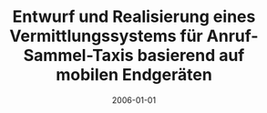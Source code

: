 ---
abstract: ''
authors:
- Christian Skala
date: '2006-01-01'
featured: false
links:
- name: Publik
  url: https://publik.tuwien.ac.at/showentry.php?ID=140875&lang=1
publication_types:
- '7'
publishDate: '2006-01-01'
title: Entwurf und Realisierung eines Vermittlungssystems für Anruf-Sammel-Taxis basierend
  auf mobilen Endgeräten
url_pdf: ''
---
